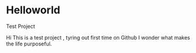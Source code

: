 # Helloworld
Test Project

Hi 
This is a test project , tyring out first time on Github
I wonder what makes the life purposeful.
